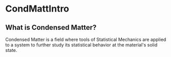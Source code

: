 # CondMattIntro

## What is Condensed Matter? 
Condensed Matter is a field where tools of Statistical Mechanics are applied to a system to further study its statistical behavior at the material's solid state. 
